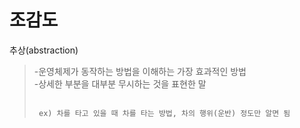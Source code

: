 # 조감도

추상(abstraction)
> -운영체제가 동작하는 방법을 이해하는 가장 효과적인 방법   
> -상세한 부분을 대부분 무시하는 것을 표현한 말
> <pre><code>
>  ex) 차를 타고 있을 때 차를 타는 방법, 차의 행위(운반) 정도만 알면 됨
></pre></code>
